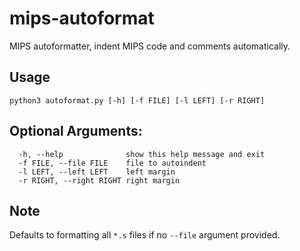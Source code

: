 # mips-autoformat
MIPS autoformatter, indent MIPS code and comments automatically.

## Usage
`python3 autoformat.py [-h] [-f FILE] [-l LEFT] [-r RIGHT]`

## Optional Arguments:
```
  -h, --help              show this help message and exit
  -f FILE, --file FILE    file to autoindent
  -l LEFT, --left LEFT    left margin
  -r RIGHT, --right RIGHT right margin
```
## Note
Defaults to formatting all `*.s` files if no `--file` argument provided.
